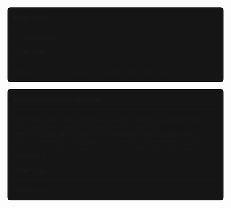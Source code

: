 <style>
    .card{
        border-radius: 0.5rem;
        background: #151515;
        white-space: pre-word;
        padding: 1rem;
        margin-bottom: 1rem;
    }

    div{
        background: none; background-color: none
    }
    button{
        margin: 0.2rem 0rem; padding: 0.2rem; outline: none; background-color: gray; border: none;
    }
    button:hover{
    box-shadow: 0px 0px 0.2rem 0.1rem white; overflow: hidden;
    }
</style>

<div class='card'>
    <div>
        <b>Description</b>
        <hr/>
    </div>
    <div>
        The description
    </div>
    <br/>
    <div>
       <b>Timeframe</b>
       <hr/>
    Retroactive | [month/year] start | After other specific goal
    </div>
</div>

<div class='card'>
    <div>
        <b>USWDS component additions</b>
        <hr/>
    </div>
    <div>
        There are some components which aren't easy to navigate naturally with assistive or regularly (date picker for example).<br/>
        Intent is to add alternatives which conform to the standards which USWDS abide by, or adding alternatives for a more user-accepted component which acts well with both assistive-abled and abled consumers.
    </div>
    <br/>
    <div>
       <b>Timeframe</b>
       <hr/>
       Retroactive
    </div>
</div>